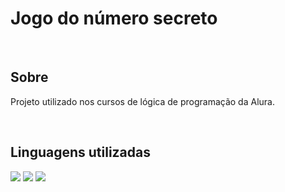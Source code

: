 <h1>Jogo do número secreto</h1>
<br/>
<h2>Sobre</h2>
<p>Projeto utilizado nos cursos de lógica de programação da Alura.</p>
<br/>
<h2>Linguagens utilizadas</h2>
<div>
  <img src="https://img.shields.io/badge/HTML-239120?style=for-the-badge&logo=html5&logoColor=white">
  <img src="https://img.shields.io/badge/CSS-239120?&style=for-the-badge&logo=css3&logoColor=white">
  <img src="https://img.shields.io/badge/JavaScript-F7DF1E?style=for-the-badge&logo=javascript&logoColor=black">
</div>
